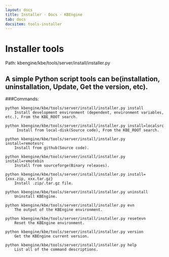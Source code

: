 ```yaml
---
layout: docs
title: Installer · Docs · KBEngine
tab: docs
docsitem: tools-installer
---
```


Installer tools
==============

Path: 
	kbengine/kbe/tools/server/install/installer.py



A simple Python script tools can be(installation, uninstallation, Update, Get the version, etc).
---------------------------------------------------------------------

###Commands:

	python kbengine/kbe/tools/server/install/installer.py install
		Install development environment (dependent, environment variables, etc.), From the KBE_ROOT search.

	python kbengine/kbe/tools/server/install/installer.py install=localsrc
		 Install from local-disk(Source code), From the KBE_ROOT search.

	python kbengine/kbe/tools/server/install/installer.py install=remotesrc
		Install from github(Source code).

	python kbengine/kbe/tools/server/install/installer.py install=remotebin
		Install from sourceforge(Binary releases).

	python kbengine/kbe/tools/server/install/installer.py install={xxx.zip, xxx.tar.gz}
		Install .zip/.tar.gz file.

	python kbengine/kbe/tools/server/install/installer.py uninstall
		Uninstall KBEngine.

	python kbengine/kbe/tools/server/install/installer.py evn
		The output of the KBEngine environment.

	python kbengine/kbe/tools/server/install/installer.py resetevn
		Reset the KBEngine environment.

	python kbengine/kbe/tools/server/install/installer.py version
		Get the KBEngine current version.

	python kbengine/kbe/tools/server/install/installer.py help
		List all of the command descriptions.
